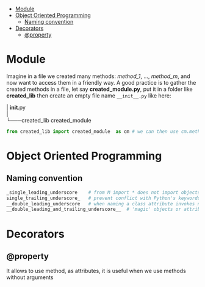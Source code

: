 - [Module](#module)
- [Object Oriented Programming](#object-oriented-programming)
  - [Naming convention](#naming-convention)
- [Decorators](#decorators)
  - [@property](#property)

# Module

Imagine in a file we created many methods: *method_1*, ..., *method_m*, and now want to access
them in a friendly way.
A good practice is to gather the created methods in a file, let say **created_module.py**,
put it in a folder like **created_lib** then create an empty file name `__init__.py` like here:

|    __init__.py\
|\
└───created_lib
        created_module

````python
from created_lib import created_module  as cm # we can then use cm.method_1
````

# Object Oriented Programming

## Naming convention

````python
_single_leading_underscore    # from M import * does not import objects whose names start with an _
single_trailing_underscore_   # prevent conflict with Python's keywords
__double_leading_underscore   # when naming a class attribute invokes name (inside class FooBar __boo becomes _FooBar__boo)
__double_leading_and_trailing_underscore__  # 'magic' objects or attributes that live in user-controlled namespaces
````

# Decorators

## @property

It allows to use method, as attributes, it is useful when we use methods without arguments
